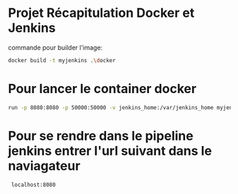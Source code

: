 # Projet Récapitulation Docker et Jenkins

commande pour builder l'image:

 ```bash 
 docker build -t myjenkins .\docker
 ```
 # Pour lancer le container docker 
 
  ```bash 
 run -p 8080:8080 -p 50000:50000 -v jenkins_home:/var/jenkins_home myjenkins
  ```

 # Pour se rendre dans le pipeline jenkins entrer l'url suivant dans le naviagateur
 
 ```bash 
  localhost:8080
 ```
 
 